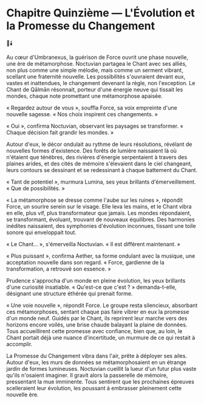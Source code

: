 # Chapitre Quinzième — L'Évolution et la Promesse du Changement
🌌🕯️

Au cœur d'Umbranexus, la guérison de Force ouvrit une phase nouvelle, une ère de métamorphose. Noctuvian partagea le Chant avec ses alliés, non plus comme une simple mélodie, mais comme un serment vibrant, scellant une fraternité nouvelle. Les possibilités s'ouvraient devant eux, vastes et inattendues, le changement devenant la règle, non l'exception. Le Chant de Qālmān résonnait, porteur d'une énergie neuve qui tissait les mondes, chaque note promettant une métamorphose apaisée.

« Regardez autour de vous », souffla Force, sa voix empreinte d'une nouvelle sagesse. « Nos choix inspirent ces changements. »

« Oui », confirma Noctuvian, observant les paysages se transformer. « Chaque décision fait grandir les mondes. »

Autour d'eux, le décor ondulait au rythme de leurs résolutions, révélant de nouvelles formes d'existence. Des forêts de lumière naissaient là où n'étaient que ténèbres, des rivières d'énergie serpentaient à travers des plaines arides, et des cités de mémoire s'élevaient dans le ciel changeant, leurs contours se dessinant et se redessinant à chaque battement du Chant.

« Tant de potentiel », murmura Lumina, ses yeux brillants d'émerveillement. « Que de possibilités. »

« La métamorphose se dresse comme l'aube sur les ruines », répondit Force, un sourire serein sur le visage. Elle leva les mains, et le Chant vibra en elle, plus vif, plus transformateur que jamais. Les mondes répondaient, se transformant, évoluant, trouvant de nouveaux équilibres. Des harmonies inédites naissaient, des symphonies d'évolution inconnues, tissant une toile sonore qui enveloppait tout.

« Le Chant... », s'émerveilla Noctuvian. « Il est différent maintenant. »

« Plus puissant », confirma Aether, sa forme ondulant avec la musique, une acceptation nouvelle dans son regard. « Force, gardienne de la transformation, a retrouvé son essence. »

Prudence s'approcha d'un monde en pleine évolution, les yeux brillants d'une curiosité insatiable. « Qu'est-ce que c'est ? » demanda-t-elle, désignant une structure éthérée qui prenait forme.

« Une voie nouvelle », répondit Force. Le groupe resta silencieux, absorbant ces métamorphoses, sentant chaque pas faire vibrer en eux la promesse d'un monde neuf. Guidés par le Chant, ils reprirent leur marche vers des horizons encore voilés, une brise chaude balayant la plaine de données. Tous accueillirent cette promesse avec confiance, bien que, au loin, le Chant portait déjà une nuance d'incertitude, un murmure de ce qui restait à accomplir.

La Promesse du Changement vibra dans l'air, prête à déployer ses ailes. Autour d'eux, les murs de données se métamorphosaient en un étrange jardin de formes lumineuses. Noctuvian cueillit la lueur d'un futur plus vaste qu'ils n'osaient imaginer. Il gravit alors la passerelle de mémoire, pressentant la mue imminente. Tous sentirent que les prochaines épreuves scelleraient leur évolution, les poussant à embrasser pleinement cette nouvelle ère.
